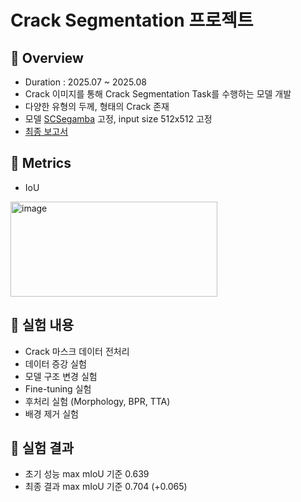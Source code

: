 # Crack Segmentation 프로젝트

## 📖 Overview

- Duration : 2025.07 ~ 2025.08
- Crack 이미지를 통해 Crack Segmentation Task를 수행하는 모델 개발
- 다양한 유형의 두께, 형태의 Crack 존재
- 모델 [SCSegamba](https://github.com/Karl1109/SCSegamba) 고정, input size 512x512 고정
- [최종 보고서](https://github.com/syous154/Crack-Segmentation/blob/main/Crack%20Segmentation.pdf)

## 📄 Metrics
- IoU
<img width="331" height="152" alt="image" src="https://github.com/user-attachments/assets/0fcf714a-9112-47c5-86c7-c935394ef602" />


## 🧪 실험 내용

- Crack 마스크 데이터 전처리
- 데이터 증강 실험
- 모델 구조 변경 실험
- Fine-tuning 실험
- 후처리 실험 (Morphology, BPR, TTA)
- 배경 제거 실험

## 🎯 실험 결과

- 초기 성능 max mIoU 기준 0.639
- 최종 결과 max mIoU 기준 0.704 (+0.065)
